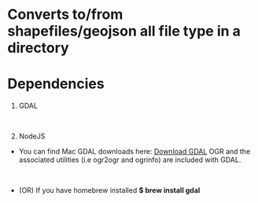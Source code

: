 
# Converts to/from shapefiles/geojson all file type in a directory

# Dependencies

1. GDAL

</br>

2. NodeJS

* You can find Mac GDAL downloads here: [Download GDAL](http://www.kyngchaos.com/software/archive#gdal) OGR and the associated utilities (i.e ogr2ogr and ogrinfo) are included with GDAL.

</br>

* (OR) If you have homebrew installed <b>$ brew install gdal </b>